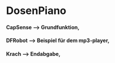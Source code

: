 # DosenPiano

#### CapSense --> Grundfunktion, 
#### DFRobot --> Beispiel für dem mp3-player, 
#### Krach --> Endabgabe, 
